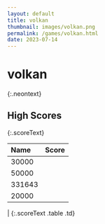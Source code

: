```yaml
---
layout: default
title: volkan
thumbnail: images/volkan.png
permalink: /games/volkan.html
date: 2023-07-14
---
```


# volkan 
{:.neontext}

## High Scores 
{:.scoreText}

| Name | Score | 
| :---- | ----: | 
| 30000 | 
| 50000 | 
| 331643 | 
| 20000 | 
| 
{:.scoreText .table .td}
